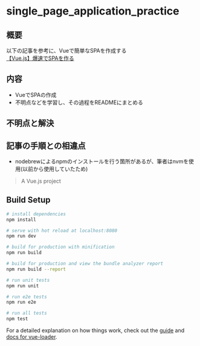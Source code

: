 # single_page_application_practice

## 概要
以下の記事を参考に、Vueで簡単なSPAを作成する<br>
[【Vue.js】爆速でSPAを作る](https://qiita.com/nagimaruxxx/items/8fc59a5ca05bb91bfe1f)

## 内容
- VueでSPAの作成
- 不明点などを学習し、その過程をREADMEにまとめる

## 不明点と解決

## 記事の手順との相違点
- nodebrewによるnpmのインストールを行う箇所があるが、筆者はnvmを使用(以前から使用していたため)


> A Vue.js project

## Build Setup

``` bash
# install dependencies
npm install

# serve with hot reload at localhost:8080
npm run dev

# build for production with minification
npm run build

# build for production and view the bundle analyzer report
npm run build --report

# run unit tests
npm run unit

# run e2e tests
npm run e2e

# run all tests
npm test
```

For a detailed explanation on how things work, check out the [guide](http://vuejs-templates.github.io/webpack/) and [docs for vue-loader](http://vuejs.github.io/vue-loader).
